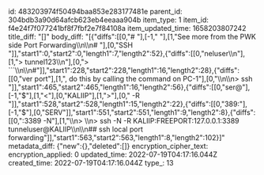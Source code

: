 id: 483203974f50494baa853e283177481e
parent_id: 304bdb3a90d64afcb623eb4eeaaa904b
item_type: 1
item_id: f4e24f7f077241bf8f7fbf2e7f84108a
item_updated_time: 1658203807242
title_diff: "[]"
body_diff: "[{\"diffs\":[[0,\"# \"],[-1,\" \"],[1,\"See more from the PWK side Port Forwarding\\\n\\\n# \"],[0,\"SSH \"]],\"start1\":0,\"start2\":0,\"length1\":7,\"length2\":52},{\"diffs\":[[0,\"neluser\\\n\"],[1,\"> tunnel123\\\n\"],[0,\"> ```\\\n\\\n#\"]],\"start1\":228,\"start2\":228,\"length1\":16,\"length2\":28},{\"diffs\":[[0,\"ver port\"],[1,\", do this by calling the command on PC-1\"],[0,\"\\\n\\\n> ssh \"]],\"start1\":465,\"start2\":465,\"length1\":16,\"length2\":56},{\"diffs\":[[0,\"ser@\"],[-1,\"$\"],[1,\"&lt;\"],[0,\"KALIIP\"],[1,\"&gt;\"],[0,\" -R \"]],\"start1\":528,\"start2\":528,\"length1\":15,\"length2\":22},{\"diffs\":[[0,\"389:\"],[-1,\"$\"],[0,\"SERV\"]],\"start1\":551,\"start2\":551,\"length1\":9,\"length2\":8},{\"diffs\":[[0,\":3389 -N\"],[1,\"\\\n> \\\n> ssh -N -R KALIIP:FREEPORT:127.0.0.1:3389 tunneluser@KALIIP\\\n\\\n## ssh local port forwarding\"]],\"start1\":563,\"start2\":563,\"length1\":8,\"length2\":102}]"
metadata_diff: {"new":{},"deleted":[]}
encryption_cipher_text: 
encryption_applied: 0
updated_time: 2022-07-19T04:17:16.044Z
created_time: 2022-07-19T04:17:16.044Z
type_: 13